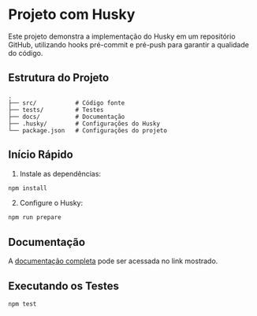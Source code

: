  # Projeto com Husky

Este projeto demonstra a implementação do Husky em um repositório GitHub, utilizando hooks pré-commit e pré-push para garantir a qualidade do código.

## Estrutura do Projeto

```
.
├── src/           # Código fonte
├── tests/         # Testes
├── docs/          # Documentação
├── .husky/        # Configurações do Husky
└── package.json   # Configurações do projeto
```

## Início Rápido

1. Instale as dependências:
```bash
npm install
```

2. Configure o Husky:
```bash
npm run prepare
```

## Documentação

A [documentação completa](./docs/README.md) pode ser acessada no link mostrado.

## Executando os Testes

```bash
npm test
```